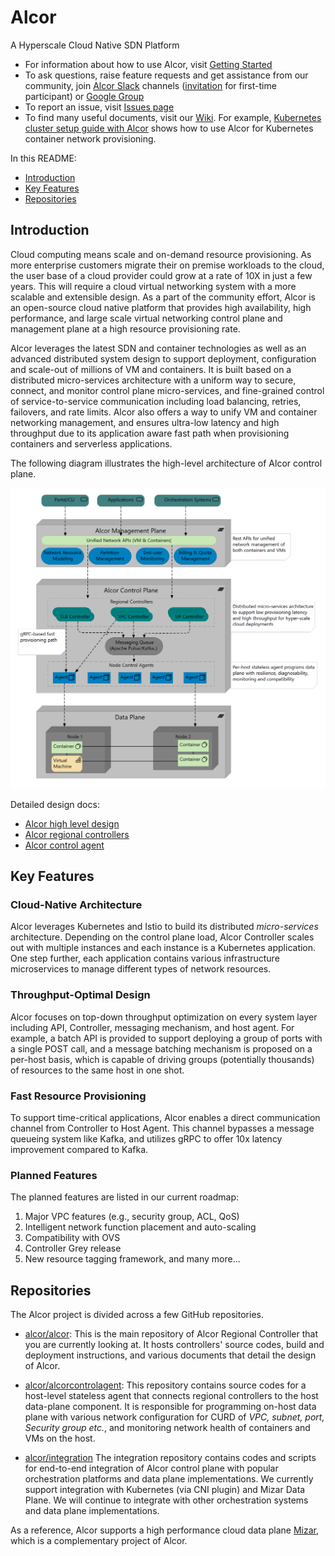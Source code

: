 # Alcor
A Hyperscale Cloud Native SDN Platform

* For information about how to use Alcor, visit [Getting Started](src/README.md)
* To ask questions, raise feature requests and get assistance from our community, join [Alcor Slack](https://alcor-networking.slack.com/) channels ([invitation](https://join.slack.com/t/alcor-networking/shared_invite/zt-cudckviu-hcsMI4LWB4cRWy4hn3N3oQ) for first-time participant) or [Google Group](https://groups.google.com/forum/#!forum/alcor-dev)
* To report an issue, visit [Issues page](https://github.com/futurewei-cloud/Alcor/issues)
* To find many useful documents, visit our [Wiki](https://github.com/futurewei-cloud/Alcor/wiki).
For example, [Kubernetes cluster setup guide with Alcor](https://github.com/futurewei-cloud/mizar-mp/wiki/K8s-Cluster-Setup-Guide-with-Mizar-MP)
shows how to use Alcor for Kubernetes container network provisioning.

In this README:

- [Introduction](#introduction)
- [Key Features](#key-features)
- [Repositories](#repositories)

## Introduction
Cloud computing means scale and on-demand resource provisioning.
As more enterprise customers migrate their on premise workloads to the cloud,
the user base of a cloud provider could grow at a rate of 10X in just a few years.
This will require a cloud virtual networking system with a more scalable and extensible design.
As a part of the community effort,
Alcor is an open-source cloud native platform that provides high availability, high performance, and large scale
virtual networking control plane and management plane at a high resource provisioning rate.

Alcor leverages the latest SDN and container technologies as well as an advanced distributed system design to
support deployment, configuration and scale-out of millions of VM and containers.
It is built based on a distributed micro-services architecture with a uniform way to secure, connect, and monitor
control plane micro-services,
and fine-grained control of service-to-service communication including load balancing, retries, failovers, and rate limits.
Alcor also offers a way to unify VM and container networking management,
and ensures ultra-low latency and high throughput due to its
application aware fast path when provisioning containers and serverless applications.

The following diagram illustrates the high-level architecture of Alcor control plane.

![Alcor architecture](docs/visionary_design/images/alcor_architecture.PNG)

Detailed design docs:

- [Alcor high level design](/docs/visionary_design/table_of_content.adoc)
- [Alcor regional controllers](/docs/visionary_design/controller.adoc)
- [Alcor control agent](https://github.com/futurewei-cloud/AlcorControlAgent/blob/master/docs/design.adoc)

## Key Features

### Cloud-Native Architecture
Alcor leverages Kubernetes and Istio to build its distributed _micro-services_ architecture.
Depending on the control plane load, Alcor Controller scales out with multiple instances and each instance is a Kubernetes application.
One step further, each application contains various infrastructure microservices to manage different types of network resources.

### Throughput-Optimal Design
Alcor focuses on top-down throughput optimization on every system layer including API, Controller, messaging mechanism,
and host agent.
For example,
a batch API is provided to support deploying a group of ports with a single POST call, and
a message batching mechanism is proposed on a per-host basis, which is capable of driving groups (potentially thousands)
of resources to the same host in one shot.

### Fast Resource Provisioning
To support time-critical applications, Alcor enables a direct communication channel from Controller to Host Agent.
This channel bypasses a message queueing system like Kafka, and utilizes gRPC to offer 10x latency improvement compared to Kafka.

<!-- ### Large-Scale Network Resource Management-->
<!-- ### Unified Management for VM and Containers-->

### Planned Features

The planned features are listed in our current roadmap:
1. Major VPC features (e.g., security group, ACL, QoS)
2. Intelligent network function placement and auto-scaling
3. Compatibility with OVS
4. Controller Grey release
5. New resource tagging framework, and many more...

## Repositories
The Alcor project is divided across a few GitHub repositories.

- [alcor/alcor](https://github.com/futurewei-cloud/Alcor):
This is the main repository of Alcor Regional Controller that you are currently looking at.
It hosts controllers' source codes, build and deployment instructions, and various documents that detail the design of Alcor.

- [alcor/alcorcontrolagent](https://github.com/futurewei-cloud/AlcorControlAgent):
This repository contains source codes for a host-level stateless agent that connects regional controllers to the host data-plane component.
It is responsible for programming on-host data plane with various network configuration for CURD of _VPC, subnet, port, Security group etc._,
 and monitoring network health of containers and VMs on the host.

- [alcor/integration](https://github.com/futurewei-cloud/mizar-mp)
The integration repository contains codes and scripts for end-to-end integration of Alcor control plane with popular orchestration platforms and data plane implementations.
We currently support integration with Kubernetes (via CNI plugin) and Mizar Data Plane.
We will continue to integrate with other orchestration systems and data plane implementations.

As a reference, Alcor supports a high performance cloud data plane [Mizar](https://github.com/futurewei-cloud/Mizar),
which is a complementary project of Alcor.

